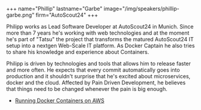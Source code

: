 +++
name="Phillip"
lastname="Garbe"
image="/img/speakers/phillip-garbe.png"
firm="AutoScout24"
+++

Philipp works as Lead Software Developer at AutoScout24 in Munich. Since more than 7 years he's working with web technologies and at the moment he's part of "Tatsu" the project that transforms the matured AutoScout24 IT setup into a nextgen Web-Scale IT platform. As Docker Captain he also tries to share his knowledge and experience about Containers.

Philipp is driven by technologies and tools that allows him to release faster and more often. He expects that every commit automatically goes into production and it shouldn't surprise that he's excited about microservices, docker and the cloud. Affected by Pain Driven Development, he believes that things need to be changed whenever the pain is big enough.

* [Running Docker Containers on AWS](https://devops-gathering.io/workshops/Running-Docker-Containers-on-AWS/)

